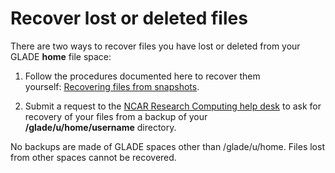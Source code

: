 # Recover lost or deleted files

There are two ways to recover files you have lost or deleted from your
GLADE **home** file space:

1.  Follow the procedures documented here to recover them
    yourself: [Recovering files from
    snapshots](file:////display/RC/Recovering+files+from+snapshots).

2.  Submit a request to the [NCAR Research Computing help
    desk](https://rchelp.ucar.edu/) to ask for recovery of your files
    from a backup of your **/glade/u/home/username** directory.

No backups are made of GLADE spaces other than /glade/u/home. Files lost
from other spaces cannot be recovered.
